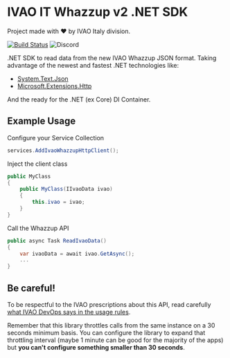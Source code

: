 # IVAO IT Whazzup v2 .NET SDK
Project made with ❤️ by IVAO Italy division.

[![Build Status](https://dev.azure.com/sslazio1900/Ivao.It.WhazzupData.SDK/_apis/build/status/Ivao.It.WhazzupData.SDK?branchName=master)](https://dev.azure.com/sslazio1900/Ivao.It.WhazzupData.SDK/_build/latest?definitionId=1&branchName=master) ![Discord](https://img.shields.io/discord/426318927220441089)

.NET SDK to read data from the new IVAO Whazzup JSON format.
Taking advantage of the newest and fastest .NET technologies like:
* [System.Text.Json](https://docs.microsoft.com/en-us/dotnet/api/system.text.json?view=net-6.0)
* [Microsoft.Extensions.Http](https://docs.microsoft.com/en-us/dotnet/core/extensions/http-client)

And the ready for the .NET (ex Core) DI Container.

## Example Usage
Configure your Service Collection
```csharp
services.AddIvaoWhazzupHttpClient();
```

Inject the client class
```csharp
public MyClass
{
    public MyClass(IIvaoData ivao)
    {
        this.ivao = ivao;
    }
}
```

Call the Whazzup API
```csharp
public async Task ReadIvaoData()
{
    var ivaoData = await ivao.GetAsync();
    ...
}
```

## Be careful!

To be respectful to the IVAO prescriptions about this API, read carefully [what IVAO DevOps says in the usage rules](https://wiki.ivao.aero/en/home/devops/api/whazuup/how-to-retrieve-v2).

Remember that this library throttles calls from the same instance on a 30 seconds minimum basis. You can configure the library to expand that throttling interval (maybe 1 minute can be good for the majority of the apps) but **you can't configure something smaller than 30 seconds**.

